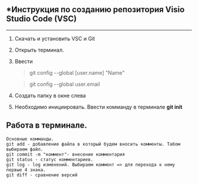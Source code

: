 ## ***Инструкция по созданию репозитория Visio Studio Code (VSC)**  
---

1. Скачать и установить VSC и Git 
2. Открыть терминал.
3. Ввести 
    >git config --global [user.name] "Name"

    >git config --global user.email 
4. Создать папку в окне слева     
5. Необходимо инициировать. Ввести комманду в терминале **git init**
                         
## Работа в терминале. 
    Основные комманды.
    git add - добавление файла в который будем вносить комменты. Табом выбираем файл.  
    git commit -m "коммент"- внесение комментария
    git status - статус комментариев.
    git log - log изменений. Выбираем коммент => для перехода к нему первые 4 знака. 
    git diff - сравнение версий
